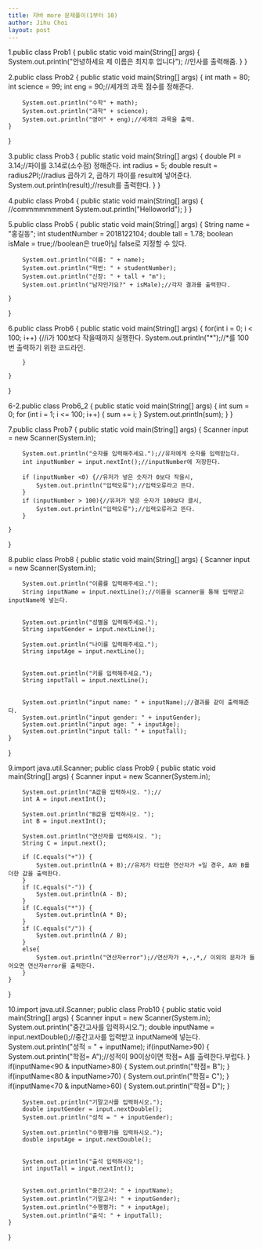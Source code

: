 ```yaml
---
title: 자바 more 문제풀이(1부터 10)
author: Jihu Choi
layout: post
---
```

1.public class Prob1 {
    public static void main(String[] args) {
        System.out.println("안녕하세요 제 이름은 최지후 입니다"); //인사를 출력해줌.
    }
}
  
  
2.public class Prob2 {
    public static void main(String[] args) {
        int math = 80;
        int science = 99;
        int eng = 90;//세개의 과목 점수를 정해준다.

        System.out.println("수학" + math);
        System.out.println("과학" + science);
        System.out.println("영어" + eng);//세개의 과목을 출력.
    }
}  
  
  
3.public class Prob3 {
    public static void main(String[] args) {
        double PI = 3.14;//파이를 3.14로(소수점) 정해준다.
        int radius = 5;
        double result = radius*2*PI;//radius 곱하기 2, 곱하기 파이를 result에 넣어준다.
        System.out.println(result);//result를 출력한다.
    }
}  
  
4.public class Prob4 {
    public static void main(String[] args) {
        //commmmmmment
        System.out.println("Helloworld");
    }
}
  
  
5.public class Prob5 {
    public static void main(String[] args) {
        String name = "홍길동";
        int studentNumber = 2018122104;
        double tall = 1.78;
        boolean isMale = true;//boolean은 true아님 false로 지정할 수 있다.

        System.out.println("이름: " + name);
        System.out.println("학번: " + studentNumber);
        System.out.println("신장: " + tall + "m");
        System.out.println("남자인가요?" + isMale);//각자 결과를 출력한다.

    }
}
  
6.public class Prob6 {
    public static void main(String[] args) {
        for(int i = 0; i < 100; i++) {//i가 100보다 작을때까지 실행한다.
            System.out.println("*");//*를 100번 출력하기 위한 코드라인.

        }

    }
}  
  

6-2.public class Prob6_2 {
    public static void main(String[] args) {
        int sum = 0;
        for (int i = 1; i <= 100; i++) {
            sum += i;
        }
        System.out.println(sum);
    }
}
  

7.public class Prob7 {
    public static void main(String[] args) {
        Scanner input = new Scanner(System.in);

        System.out.println("숫자를 입력해주세요.");//유저에게 숫자를 입력받는다.
        int inputNumber = input.nextInt();//inputNumber에 저장한다.

        if (inputNumber <0) {//유저가 넣은 숫자가 0보다 작을시,
            System.out.println("입력오류");//입력오류라고 뜬다.
        }
        if (inputNumber > 100){//유저가 넣은 숫자가 100보다 클시,
            System.out.println("입력오류");//입력오류라고 뜬다.
        }

    }
}  
  

8.public class Prob8 {
    public static void main(String[] args) {
        Scanner input = new Scanner(System.in);

        System.out.println("이름를 입력해주세요.");
        String inputName = input.nextLine();//이름을 scanner을 통해 입력받고 inputName에 넣는다.


        System.out.println("성별을 입력해주세요.");
        String inputGender = input.nextLine();

        System.out.println("나이를 입력해주세요.");
        String inputAge = input.nextLine();


        System.out.println("키를 입력해주세요.");
        String inputTall = input.nextLine();


        System.out.println("input name: " + inputName);//결과를 같이 출력해준다.
        System.out.println("input gender: " + inputGender);
        System.out.println("input age: " + inputAge);
        System.out.println("input tall: " + inputTall);
    }

}
  

9.import java.util.Scanner;
public class Prob9 {
    public static void main(String[] args) {
        Scanner input = new Scanner(System.in);

        System.out.println("A값을 입력하시오. ");//
        int A = input.nextInt();

        System.out.println("B값을 입력하시오. ");
        int B = input.nextInt();

        System.out.println("연산자를 입력하시오. ");
        String C = input.next();

        if (C.equals("+")) {
            System.out.println(A + B);//유저가 타입한 연산자가 +일 경우, A와 B를 더한 값을 출력한다.
        }
        if (C.equals("-")) {
            System.out.println(A - B);
        }
        if (C.equals("*")) {
            System.out.println(A * B);
        }
        if (C.equals("/")) {
            System.out.println(A / B);
        }
        else{
            System.out.println("연산자error");//연산자가 +,-,*,/ 이외의 문자가 들어오면 연산자error를 출력한다.
        }
    }
}
  

10.import java.util.Scanner;
public class Prob10 {
    public static void main(String[] args) {
        Scanner input = new Scanner(System.in);
        System.out.println("중간고사를 입력하시오.");
        double inputName = input.nextDouble();//중간고사를 입력받고 inputName에 넣는다.
        System.out.println("성적 = " + inputName);
        if(inputName>90) {
            System.out.println("학점= A");//성적이 90이상이면 학점= A를 출력한다.부럽다.
        }
        if(inputName<90 & inputName>80) {
            System.out.println("학점= B");
        }
        if(inputName<80 & inputName>70) {
            System.out.println("학점= C");
        }
        if(inputName<70 & inputName>60) {
            System.out.println("학점= D");
        }

        System.out.println("기말고사를 입력하시오.");
        double inputGender = input.nextDouble();
        System.out.println("성적 = " + inputGender);

        System.out.println("수행평가를 입력하시오.");
        double inputAge = input.nextDouble();


        System.out.println("출석 입력하시오");
        int inputTall = input.nextInt();


        System.out.println("중간고사: " + inputName);
        System.out.println("기말고사: " + inputGender);
        System.out.println("수행평가: " + inputAge);
        System.out.println("출석: " + inputTall);
    }
}
  
